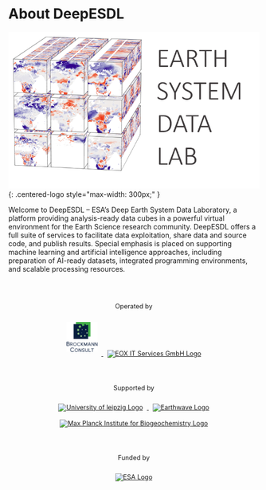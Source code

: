 # About DeepESDL

![DeepESDL](../img/logo/logo_light.png){: .centered-logo style="max-width: 300px;" }

Welcome to DeepESDL – ESA’s Deep Earth System Data Laboratory</strong>, a platform providing analysis-ready
data cubes in a powerful virtual environment for the Earth Science research community. DeepESDL offers
a full suite of services to facilitate data exploitation, share data and source code, and publish results.
Special emphasis is placed on supporting machine learning and artificial intelligence approaches,
including preparation of AI-ready datasets, integrated programming environments, and scalable processing
resources.

<section>
    <div style="
      font-size: .8rem;
      text-align: center;
      display: flex;
      flex-wrap: wrap;
      justify-content: space-around;
      gap: 2rem;
      padding: 2rem 1rem;
      ">
        <!-- Operated by -->
        <div style="flex: 1 1 250px;">
            <p style="margin-bottom: 1rem;">Operated by</p>
            <a href="https://www.brockmann-consult.de/" target="_blank">
                <img src="../overrides/assets/logo_bc.png" alt="Brockmann Consult Logo" style="height: 60px; margin: 0.5rem;">
            </a>
            <a href="https://eox.at/" target="_blank">
                <img src="https://www.osgeo.org/wp-content/uploads/EOX_Logo.png" alt="EOX IT Services GmbH Logo" style="height: 60px; margin: 0.5rem;">
            </a>
        </div>
        <!-- Supported by -->
        <div style="flex: 1 1 250px;">
            <p style="margin-bottom: 1rem;">Supported by</p>
            <a href="https://rsc4earth.de/" target="_blank">
                <img src="https://www.uni-leipzig.de/_assets/89f4369f29e16b23ff4835f5790afe07/Images/Icons/uni_leipzig_logo_v2.svg" alt="University of leipzig Logo" style="height: 60px; margin: 0.5rem;">
            </a>
            <a href="https://earthwave.co.uk/" target="_blank">
                <img src="https://earthwave.co.uk/wp-content/uploads/2021/10/logo-200.png" alt="Earthwave Logo" style="height: 60px; margin: 0.5rem;">
            </a>
            <a href="https://www.biochem.mpg.de/en" target="_blank">
                <img src="https://www.nunataryuk.org/images/logos/partner_logos/BGC_logo_en_sh.png" alt="Max Planck Institute for Biogeochemistry Logo" style="height: 40px; margin: 0.5rem;">
            </a>
        </div>
        <!-- Funded by -->
        <div style="flex: 1 1 250px;">
            <p style="margin-bottom: 1rem;">Funded by</p>
            <a href="https://www.esa.int/" target="_blank">
                <img src="https://esamultimedia.esa.int/docs/corporate/ESA_logo_2020_Deep.png" alt="ESA Logo" style="height: 80px; margin: 0.5rem;">
            </a>
        </div>
    </div>
</section>

